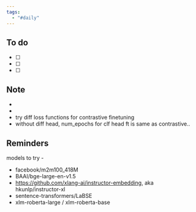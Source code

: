 ```yaml
---
tags:
  - "#daily"
---
```

## To do
- [ ] 
- [ ] 
- [ ] 


## Note
- 
- 
- try diff loss functions for contrastive finetuning
- without diff head, num_epochs for clf head ft is same as contrastive..

## Reminders
models to try - 
- facebook/m2m100_418M
- BAAI/bge-large-en-v1.5
- https://github.com/xlang-ai/instructor-embedding, aka hkunlp/instructor-xl
- sentence-transformers/LaBSE
- xlm-roberta-large / xlm-roberta-base

